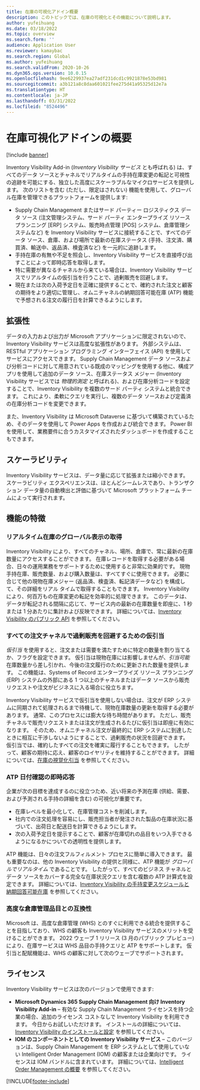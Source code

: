 ```yaml
---
title: 在庫の可視化アドイン概要
description: このトピックでは、在庫の可視化とその機能について説明します。
author: yufeihuang
ms.date: 03/18/2022
ms.topic: overview
ms.search.form: ''
audience: Application User
ms.reviewer: kamaybac
ms.search.region: Global
ms.author: yufeihuang
ms.search.validFrom: 2020-10-26
ms.dyn365.ops.version: 10.0.15
ms.openlocfilehash: 9ee6229937ea27adf231dcd1c9921878e53bd981
ms.sourcegitcommit: a3b121a8c8daa601021fee275d41a95325d12e7a
ms.translationtype: HT
ms.contentlocale: ja-JP
ms.lasthandoff: 03/31/2022
ms.locfileid: "8524496"
---
```

# <a name="inventory-visibility-add-in-overview"></a>在庫可視化アドインの概要

[!include [banner](../includes/banner.md)]

Inventory Visibility Add-in (*Inventory Visibility サービス* とも呼ばれる) は、すべてのデータ ソースとチャネルでリアルタイムの手持在庫変更の転記と可視性の追跡を可能にする、独立した高度にスケーラブルなマイクロサービスを提供します。 次のリストを含む (ただし、限定はされない) 機能を使用して、グローバル在庫を管理できるプラットフォームを提供します:

- Supply Chain Management またはサード パーティー ロジスティクス データ ソース (注文管理システム、サード パーティ エンタープライズ リソース プランニング \[ERP\] システム、販売時点管理 \[POS\] システム、倉庫管理システムなど) を Inventory Visibility サービスに接続することで、すべてのデータ ソース、倉庫、および場所で最新の在庫ステータス (手持、注文済、購買済、輸送中、返品済、検査済など) を一元的に追跡します。
- 手持在庫の有無や不足を照会し、Inventory Visibility サービスを直接呼び出すことによって即時応答を取得します。
- 特に需要が異なるチャネルから来ている場合は、Inventory Visibility サービスでリアルタイムの仮引当を行うことで、過剰販売を回避します。
- 現在または次の入荷予定日を正確に提供することで、確約された注文と顧客の期待をより適切に管理し、オムニチャネルの納期回答可能在庫 (ATP) 機能で予想される注文の履行日を計算できるようにします。

## <a name="extensibility"></a>拡張性

データの入力および出力が Microsoft アプリケーションに限定されないので、Inventory Visibility サービスは高度な拡張性があります。 外部システムは、RESTful アプリケーション プログラミング インターフェイス (API) を使用してサービスにアクセスできます。 Supply Chain Management データ ソースおよび分析コードに対して用意されている既成のマッピングを使用する他に、構成アプリを使用して追加のデータ ソース、在庫ステータス メジャー (Inventory Visibility サービスでは *物理的測定* と呼ばれる)、および在庫分析コードを設定することで、Inventory Visibility を複数のサード パーティ システムと統合できます。 これにより、柔軟にクエリを実行し、複数のデータ ソースおよび定義済の在庫分析コードを変更できます。

また、Inventory Visibility は Microsoft Dataverse に基づいて構築されているため、そのデータを使用して Power Apps を作成および統合できます。 Power BI を使用して、業務要件に合うカスタマイズされたダッシュボードを作成することもできます。

## <a name="scalability"></a>スケーラビリティ

Inventory Visibility サービスは、データ量に応じて拡張または縮小できます。 スケーラビリティ エクスペリエンスは、ほとんどシームレスであり、トランザクション データ量の自動検出と評価に基づいて Microsoft プラットフォーム チームによって実行されます。

## <a name="feature-highlights"></a>機能の特徴

### <a name="get-a-global-view-of-real-time-inventory"></a>リアルタイム在庫のグローバル表示の取得

Inventory Visibility により、すべてのチャネル、場所、倉庫で、常に最新の在庫数量にアクセスすることができます。 在庫レコードを取得する必要がある場合、日々の運用業務をサポートするために使用すると非常に効果的です。 現物手持在庫、販売数量、および購入数量は、すべてすぐに使用できます。 必要に合じて他の現物在庫メジャー (返品済、検査済、転記済データなど) を構成して、その詳細をリアル タイムで取得することもできます。 Inventory Visibility により、何百万もの在庫変更の転記を効率的に処理できます。 このデータは、データが転記される間隔に応じて、サービス内の最新の在庫数量を即座に、1 秒または 1 分あたりに集計および反映できます。 詳細については、[Inventory Visibility のパブリック API](inventory-visibility-api.md) を参照してください。

### <a name="soft-reservation-to-avoid-overselling-across-all-order-channels"></a>すべての注文チャネルで過剰販売を回避するための仮引当

*仮引当* を使用すると、注文または需要を満たすために特定の数量を割り当てるか、フラグを設定できます。 仮引当は現物在庫には影響しませんが、*引当可能* 在庫数量から差し引かれ、今後の注文履行のために更新された数量を提供します。 この機能は、Systems of Record エンタープライズ リソース プランニング (ERP) システムの外部にある 1 つ以上のチャネルまたはデータ ソースから販売リクエストや注文がビジネスに入る場合に役立ちます。

Inventory Visibility サービスで仮引当を使用しない場合は、注文が ERP システムに同期されて処理されるまで待機して、現物在庫数量の更新を取得する必要があります。 通常、このプロセスには膨大な待ち時間があります。 ただし、販売チャネルで販売リクエストまたは注文が生成されるたびに仮引当は即座に有効になります。 そのため、オムニチャネル注文が最終的に ERP システムに到達したときに相互に干渉しないようにすることで、過剰販売の状況を回避できます。 仮引当では、確約したすべての注文を確実に履行することもできます。 したがって、顧客の期待に応え、顧客のロイヤリティを維持することができます。 詳細については、[在庫の視覚化引当](inventory-visibility-reservations.md) を参照してください。

### <a name="immediate-response-of-atp-dates-confirmation"></a>ATP 日付確認の即時応答

企業が次の目標を達成するのに役立つため、近い将来の予測在庫 (供給、需要、および予測される手持の詳細を含む) の可視化が重要です。

- 在庫レベルを最小化して、在庫管理コストを削減します。
- 社内での注文処理を容易にし、販売担当者が発注された製品の在庫状況に基づいて、出荷日と配送日を計算できるようにします。
- 次の入荷予定日を提示することで、顧客が在庫切れの品目をいつ入手できるようになるかについての透明性を提供します。

ATP 機能は、日々の注文フルフィルメント プロセスに簡単に導入できます。 最も重要なのは、他の Inventory Visibility の提供と同様に、ATP 機能が *グローバルでリアルタイム* であることです。 したがって、すべてのビジネス チャネルとデータ ソースをカバーする完全な在庫状況クエリを含む複数の ATP 計算式を設定できます。 詳細については、[Inventory Visibility の手持変更スケジュールと納期回答可能在庫](inventory-visibility-available-to-promise.md) を参照してください。

### <a name="compatibility-with-advanced-warehouse-management-items"></a>高度な倉庫管理品目との互換性

Microsoft は、高度な倉庫管理 (WHS) とのすぐに利用できる統合を提供することを目指しており、WHS の顧客も Inventory Visibility サービスのメリットを受けることができます。 2022 ウェーブ 1 リリース (3 月のパブリック プレビュー) により、在庫サービスは WHS 品目の手持クエリと ATP をサポートします。 仮引当と配賦機能は、WHS の顧客に対して次のウェーブでサポートされます。 <!-- KFM: Add this link when target is published: For more information, see [Inventory Visibility support for WHS items](inventory-visibility-whs-support.md). -->

## <a name="licensing"></a>ライセンス

Inventory Visibility サービスは次のバージョンで使用できます:

- **Microsoft Dynamics 365 Supply Chain Management 向け Inventory Visibility Add-in** – 有効な Supply Chain Management ライセンスを持つ企業の場合、追加のライセンス コストなしで Inventory Visibility を利用できます。 今日からお試しいただけます。 インストールの詳細については、[Inventory Visibility のインストールと設定](inventory-visibility-setup.md) を参照してください。
- **IOM のコンポーネントとしての Inventory Visibility サービス** – このバージョンは、Supply Chain Management を ERP システムとして使用していない Intelligent Order Management (IOM) の顧客または企業向けです。 ライセンスは IOM バンドルに含まれています。 詳細については、[Intelligent Order Management の概要](/dynamics365/intelligent-order-management/overview) を参照してください。

[!INCLUDE[footer-include](../../includes/footer-banner.md)]
